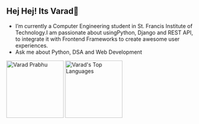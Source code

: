 ## Hej Hej! Its Varad👋

- I’m currently a Computer Engineering student in St. Francis Institute of Technology.I am passionate about usingPython, Django and REST API, to integrate it with Frontend Frameworks to create awesome user experiences.
- Ask me about Python, DSA and Web Development
<div class="container">
<img src="https://github-readme-stats.vercel.app/api?username=VAxRAxD&theme=algolia&show_icons=true&count_private=true&include_all_commits=true&hide=stars" alt="Varad Prabhu" style="height: 150px;" />
<img src="https://github-readme-stats.vercel.app/api/top-langs/?username=VAxRAxD&layout=compact&theme=algolia&hide_langs_below=1" alt="Varad's Top Languages" style="height: 150px"/>
</div
